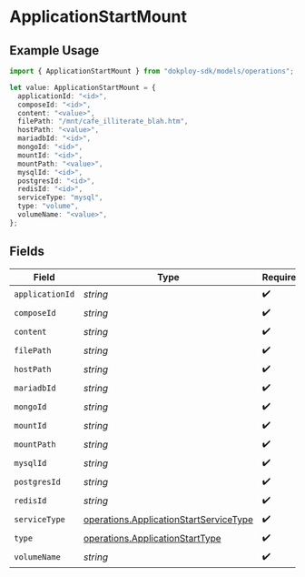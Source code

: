 # ApplicationStartMount

## Example Usage

```typescript
import { ApplicationStartMount } from "dokploy-sdk/models/operations";

let value: ApplicationStartMount = {
  applicationId: "<id>",
  composeId: "<id>",
  content: "<value>",
  filePath: "/mnt/cafe_illiterate_blah.htm",
  hostPath: "<value>",
  mariadbId: "<id>",
  mongoId: "<id>",
  mountId: "<id>",
  mountPath: "<value>",
  mysqlId: "<id>",
  postgresId: "<id>",
  redisId: "<id>",
  serviceType: "mysql",
  type: "volume",
  volumeName: "<value>",
};
```

## Fields

| Field                                                                                            | Type                                                                                             | Required                                                                                         | Description                                                                                      |
| ------------------------------------------------------------------------------------------------ | ------------------------------------------------------------------------------------------------ | ------------------------------------------------------------------------------------------------ | ------------------------------------------------------------------------------------------------ |
| `applicationId`                                                                                  | *string*                                                                                         | :heavy_check_mark:                                                                               | N/A                                                                                              |
| `composeId`                                                                                      | *string*                                                                                         | :heavy_check_mark:                                                                               | N/A                                                                                              |
| `content`                                                                                        | *string*                                                                                         | :heavy_check_mark:                                                                               | N/A                                                                                              |
| `filePath`                                                                                       | *string*                                                                                         | :heavy_check_mark:                                                                               | N/A                                                                                              |
| `hostPath`                                                                                       | *string*                                                                                         | :heavy_check_mark:                                                                               | N/A                                                                                              |
| `mariadbId`                                                                                      | *string*                                                                                         | :heavy_check_mark:                                                                               | N/A                                                                                              |
| `mongoId`                                                                                        | *string*                                                                                         | :heavy_check_mark:                                                                               | N/A                                                                                              |
| `mountId`                                                                                        | *string*                                                                                         | :heavy_check_mark:                                                                               | N/A                                                                                              |
| `mountPath`                                                                                      | *string*                                                                                         | :heavy_check_mark:                                                                               | N/A                                                                                              |
| `mysqlId`                                                                                        | *string*                                                                                         | :heavy_check_mark:                                                                               | N/A                                                                                              |
| `postgresId`                                                                                     | *string*                                                                                         | :heavy_check_mark:                                                                               | N/A                                                                                              |
| `redisId`                                                                                        | *string*                                                                                         | :heavy_check_mark:                                                                               | N/A                                                                                              |
| `serviceType`                                                                                    | [operations.ApplicationStartServiceType](../../models/operations/applicationstartservicetype.md) | :heavy_check_mark:                                                                               | N/A                                                                                              |
| `type`                                                                                           | [operations.ApplicationStartType](../../models/operations/applicationstarttype.md)               | :heavy_check_mark:                                                                               | N/A                                                                                              |
| `volumeName`                                                                                     | *string*                                                                                         | :heavy_check_mark:                                                                               | N/A                                                                                              |